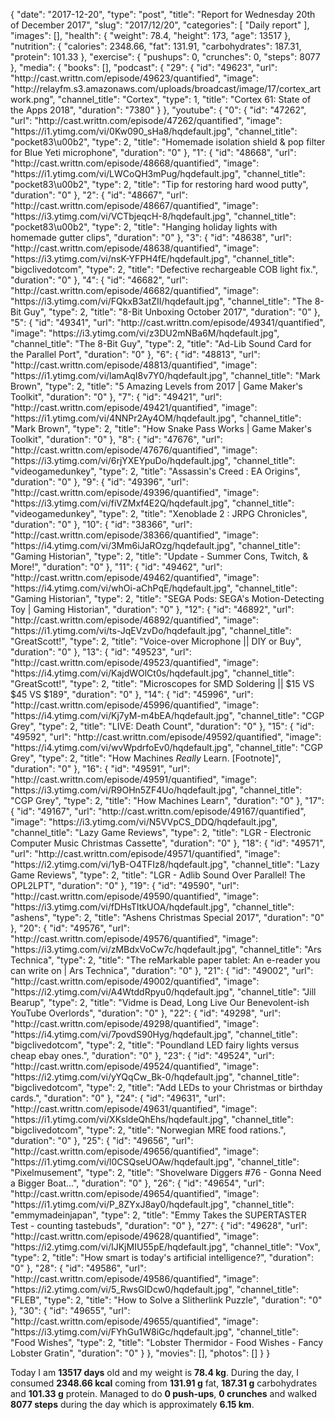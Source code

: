 {
    "date": "2017-12-20",
    "type": "post",
    "title": "Report for Wednesday 20th of December 2017",
    "slug": "2017\/12\/20",
    "categories": [
        "Daily report"
    ],
    "images": [],
    "health": {
        "weight": 78.4,
        "height": 173,
        "age": 13517
    },
    "nutrition": {
        "calories": 2348.66,
        "fat": 131.91,
        "carbohydrates": 187.31,
        "protein": 101.33
    },
    "exercise": {
        "pushups": 0,
        "crunches": 0,
        "steps": 8077
    },
    "media": {
        "books": [],
        "podcast": {
            "29": {
                "id": "49623",
                "url": "http:\/\/cast.writtn.com\/episode\/49623\/quantified",
                "image": "http:\/\/relayfm.s3.amazonaws.com\/uploads\/broadcast\/image\/17\/cortex_artwork.png",
                "channel_title": "Cortex",
                "type": 1,
                "title": "Cortex 61: State of the Apps 2018",
                "duration": "7380"
            }
        },
        "youtube": {
            "0": {
                "id": "47262",
                "url": "http:\/\/cast.writtn.com\/episode\/47262\/quantified",
                "image": "https:\/\/i1.ytimg.com\/vi\/0Kw090_sHa8\/hqdefault.jpg",
                "channel_title": "pocket83\u00b2",
                "type": 2,
                "title": "Homemade isolation shield & pop filter for Blue Yeti microphone",
                "duration": "0"
            },
            "1": {
                "id": "48668",
                "url": "http:\/\/cast.writtn.com\/episode\/48668\/quantified",
                "image": "https:\/\/i1.ytimg.com\/vi\/LWCoQH3mPug\/hqdefault.jpg",
                "channel_title": "pocket83\u00b2",
                "type": 2,
                "title": "Tip for restoring hard wood putty",
                "duration": "0"
            },
            "2": {
                "id": "48667",
                "url": "http:\/\/cast.writtn.com\/episode\/48667\/quantified",
                "image": "https:\/\/i3.ytimg.com\/vi\/VCTbjeqcH-8\/hqdefault.jpg",
                "channel_title": "pocket83\u00b2",
                "type": 2,
                "title": "Hanging holiday lights with homemade gutter clips",
                "duration": "0"
            },
            "3": {
                "id": "48638",
                "url": "http:\/\/cast.writtn.com\/episode\/48638\/quantified",
                "image": "https:\/\/i3.ytimg.com\/vi\/nsK-YFPH4fE\/hqdefault.jpg",
                "channel_title": "bigclivedotcom",
                "type": 2,
                "title": "Defective rechargeable COB light fix.",
                "duration": "0"
            },
            "4": {
                "id": "46682",
                "url": "http:\/\/cast.writtn.com\/episode\/46682\/quantified",
                "image": "https:\/\/i3.ytimg.com\/vi\/FQkxB3atZII\/hqdefault.jpg",
                "channel_title": "The 8-Bit Guy",
                "type": 2,
                "title": "8-Bit Unboxing October 2017",
                "duration": "0"
            },
            "5": {
                "id": "49341",
                "url": "http:\/\/cast.writtn.com\/episode\/49341\/quantified",
                "image": "https:\/\/i3.ytimg.com\/vi\/z3DU2mNBa6M\/hqdefault.jpg",
                "channel_title": "The 8-Bit Guy",
                "type": 2,
                "title": "Ad-Lib Sound Card for the Parallel Port",
                "duration": "0"
            },
            "6": {
                "id": "48813",
                "url": "http:\/\/cast.writtn.com\/episode\/48813\/quantified",
                "image": "https:\/\/i1.ytimg.com\/vi\/lamAqI8v7Y0\/hqdefault.jpg",
                "channel_title": "Mark Brown",
                "type": 2,
                "title": "5 Amazing Levels from 2017 | Game Maker's Toolkit",
                "duration": "0"
            },
            "7": {
                "id": "49421",
                "url": "http:\/\/cast.writtn.com\/episode\/49421\/quantified",
                "image": "https:\/\/i1.ytimg.com\/vi\/4NNPr2Ay4OM\/hqdefault.jpg",
                "channel_title": "Mark Brown",
                "type": 2,
                "title": "How Snake Pass Works | Game Maker's Toolkit",
                "duration": "0"
            },
            "8": {
                "id": "47676",
                "url": "http:\/\/cast.writtn.com\/episode\/47676\/quantified",
                "image": "https:\/\/i3.ytimg.com\/vi\/6rjYXEYpuDo\/hqdefault.jpg",
                "channel_title": "videogamedunkey",
                "type": 2,
                "title": "Assassin's Creed : EA Origins",
                "duration": "0"
            },
            "9": {
                "id": "49396",
                "url": "http:\/\/cast.writtn.com\/episode\/49396\/quantified",
                "image": "https:\/\/i3.ytimg.com\/vi\/fiVZMxf4E2Q\/hqdefault.jpg",
                "channel_title": "videogamedunkey",
                "type": 2,
                "title": "Xenoblade 2 : JRPG Chronicles",
                "duration": "0"
            },
            "10": {
                "id": "38366",
                "url": "http:\/\/cast.writtn.com\/episode\/38366\/quantified",
                "image": "https:\/\/i4.ytimg.com\/vi\/3Mm6iJaROzg\/hqdefault.jpg",
                "channel_title": "Gaming Historian",
                "type": 2,
                "title": "Update - Summer Cons, Twitch, & More!",
                "duration": "0"
            },
            "11": {
                "id": "49462",
                "url": "http:\/\/cast.writtn.com\/episode\/49462\/quantified",
                "image": "https:\/\/i4.ytimg.com\/vi\/whOi-aChPqE\/hqdefault.jpg",
                "channel_title": "Gaming Historian",
                "type": 2,
                "title": "SEGA Pods: SEGA's Motion-Detecting Toy | Gaming Historian",
                "duration": "0"
            },
            "12": {
                "id": "46892",
                "url": "http:\/\/cast.writtn.com\/episode\/46892\/quantified",
                "image": "https:\/\/i1.ytimg.com\/vi\/ts-JqEVzvDo\/hqdefault.jpg",
                "channel_title": "GreatScott!",
                "type": 2,
                "title": "Voice-over Microphone || DIY or Buy",
                "duration": "0"
            },
            "13": {
                "id": "49523",
                "url": "http:\/\/cast.writtn.com\/episode\/49523\/quantified",
                "image": "https:\/\/i4.ytimg.com\/vi\/KajdWOlCt0s\/hqdefault.jpg",
                "channel_title": "GreatScott!",
                "type": 2,
                "title": "Microscopes for SMD Soldering || $15 VS $45 VS $189",
                "duration": "0"
            },
            "14": {
                "id": "45996",
                "url": "http:\/\/cast.writtn.com\/episode\/45996\/quantified",
                "image": "https:\/\/i4.ytimg.com\/vi\/Kj7yM-m4bEA\/hqdefault.jpg",
                "channel_title": "CGP Grey",
                "type": 2,
                "title": "LIVE: Death Count",
                "duration": "0"
            },
            "15": {
                "id": "49592",
                "url": "http:\/\/cast.writtn.com\/episode\/49592\/quantified",
                "image": "https:\/\/i4.ytimg.com\/vi\/wvWpdrfoEv0\/hqdefault.jpg",
                "channel_title": "CGP Grey",
                "type": 2,
                "title": "How Machines *Really* Learn.  [Footnote]",
                "duration": "0"
            },
            "16": {
                "id": "49591",
                "url": "http:\/\/cast.writtn.com\/episode\/49591\/quantified",
                "image": "https:\/\/i3.ytimg.com\/vi\/R9OHn5ZF4Uo\/hqdefault.jpg",
                "channel_title": "CGP Grey",
                "type": 2,
                "title": "How Machines Learn",
                "duration": "0"
            },
            "17": {
                "id": "49167",
                "url": "http:\/\/cast.writtn.com\/episode\/49167\/quantified",
                "image": "https:\/\/i3.ytimg.com\/vi\/N5VVpCS_DDQ\/hqdefault.jpg",
                "channel_title": "Lazy Game Reviews",
                "type": 2,
                "title": "LGR - Electronic Computer Music Christmas Cassette",
                "duration": "0"
            },
            "18": {
                "id": "49571",
                "url": "http:\/\/cast.writtn.com\/episode\/49571\/quantified",
                "image": "https:\/\/i2.ytimg.com\/vi\/1yB-O4TFIz8\/hqdefault.jpg",
                "channel_title": "Lazy Game Reviews",
                "type": 2,
                "title": "LGR - Adlib Sound Over Parallel! The OPL2LPT",
                "duration": "0"
            },
            "19": {
                "id": "49590",
                "url": "http:\/\/cast.writtn.com\/episode\/49590\/quantified",
                "image": "https:\/\/i3.ytimg.com\/vi\/fDHsTItkUOA\/hqdefault.jpg",
                "channel_title": "ashens",
                "type": 2,
                "title": "Ashens Christmas Special 2017",
                "duration": "0"
            },
            "20": {
                "id": "49576",
                "url": "http:\/\/cast.writtn.com\/episode\/49576\/quantified",
                "image": "https:\/\/i3.ytimg.com\/vi\/zMBdxVoCw7c\/hqdefault.jpg",
                "channel_title": "Ars Technica",
                "type": 2,
                "title": "The reMarkable paper tablet: An e-reader you can write on | Ars Technica",
                "duration": "0"
            },
            "21": {
                "id": "49002",
                "url": "http:\/\/cast.writtn.com\/episode\/49002\/quantified",
                "image": "https:\/\/i2.ytimg.com\/vi\/A4WtddRpyu0\/hqdefault.jpg",
                "channel_title": "Jill Bearup",
                "type": 2,
                "title": "Vidme is Dead, Long Live Our Benevolent-ish YouTube Overlords",
                "duration": "0"
            },
            "22": {
                "id": "49298",
                "url": "http:\/\/cast.writtn.com\/episode\/49298\/quantified",
                "image": "https:\/\/i4.ytimg.com\/vi\/7povdS90Hyg\/hqdefault.jpg",
                "channel_title": "bigclivedotcom",
                "type": 2,
                "title": "Poundland LED fairy lights versus cheap ebay ones.",
                "duration": "0"
            },
            "23": {
                "id": "49524",
                "url": "http:\/\/cast.writtn.com\/episode\/49524\/quantified",
                "image": "https:\/\/i2.ytimg.com\/vi\/yYQqCw_Bk-0\/hqdefault.jpg",
                "channel_title": "bigclivedotcom",
                "type": 2,
                "title": "Add LEDs to your Christmas or birthday cards.",
                "duration": "0"
            },
            "24": {
                "id": "49631",
                "url": "http:\/\/cast.writtn.com\/episode\/49631\/quantified",
                "image": "https:\/\/i1.ytimg.com\/vi\/XKsldeQhEhs\/hqdefault.jpg",
                "channel_title": "bigclivedotcom",
                "type": 2,
                "title": "Norwegian MRE food rations.",
                "duration": "0"
            },
            "25": {
                "id": "49656",
                "url": "http:\/\/cast.writtn.com\/episode\/49656\/quantified",
                "image": "https:\/\/i1.ytimg.com\/vi\/l0CSQseUOAw\/hqdefault.jpg",
                "channel_title": "Pixelmusement",
                "type": 2,
                "title": "Shovelware Diggers #76 - Gonna Need a Bigger Boat...",
                "duration": "0"
            },
            "26": {
                "id": "49654",
                "url": "http:\/\/cast.writtn.com\/episode\/49654\/quantified",
                "image": "https:\/\/i1.ytimg.com\/vi\/P_8ZYxJ8ay0\/hqdefault.jpg",
                "channel_title": "emmymadeinjapan",
                "type": 2,
                "title": "Emmy Takes the SUPERTASTER Test - counting tastebuds",
                "duration": "0"
            },
            "27": {
                "id": "49628",
                "url": "http:\/\/cast.writtn.com\/episode\/49628\/quantified",
                "image": "https:\/\/i2.ytimg.com\/vi\/IJKjMIU55pE\/hqdefault.jpg",
                "channel_title": "Vox",
                "type": 2,
                "title": "How smart is today's artificial intelligence?",
                "duration": "0"
            },
            "28": {
                "id": "49586",
                "url": "http:\/\/cast.writtn.com\/episode\/49586\/quantified",
                "image": "https:\/\/i2.ytimg.com\/vi\/5_RwsGlDcw0\/hqdefault.jpg",
                "channel_title": "FLEB",
                "type": 2,
                "title": "How to Solve a Slitherlink Puzzle",
                "duration": "0"
            },
            "30": {
                "id": "49655",
                "url": "http:\/\/cast.writtn.com\/episode\/49655\/quantified",
                "image": "https:\/\/i3.ytimg.com\/vi\/FYhGu1W8iGc\/hqdefault.jpg",
                "channel_title": "Food Wishes",
                "type": 2,
                "title": "Lobster Thermidor - Food Wishes - Fancy Lobster Gratin",
                "duration": "0"
            }
        },
        "movies": [],
        "photos": []
    }
}

Today I am <strong>13517 days</strong> old and my weight is <strong>78.4 kg</strong>. During the day, I consumed <strong>2348.66 kcal</strong> coming from <strong>131.91 g</strong> fat, <strong>187.31 g</strong> carbohydrates and <strong>101.33 g</strong> protein. Managed to do <strong>0 push-ups</strong>, <strong>0 crunches</strong> and walked <strong>8077 steps</strong> during the day which is approximately <strong>6.15 km</strong>.